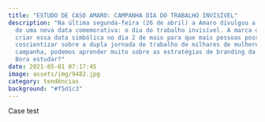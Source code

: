 ```yaml
---
title: "ESTUDO DE CASO AMARO: CAMPANHA DIA DO TRABALHO INVISÍVEL"
description: "Na última segunda-feira (26 de abril) a Amaro divulgou a criação
  de uma nova data comemorativa: o dia do trabalho invisível. A marca decidiu
  criar essa data simbólica no dia 2 de maio para que mais pessoas possam se
  coscientizar sobre a dupla jornada de trabalho de milhares de mulheres. Nessa
  campanha, podemos aprender muito sobre as estratégias de branding da marca.
  Bora estudar?"
date: 2021-05-01 07:17:45
image: assets/img/9482.jpg
category: tendências
background: "#f5d1c3"
---
```

Case test